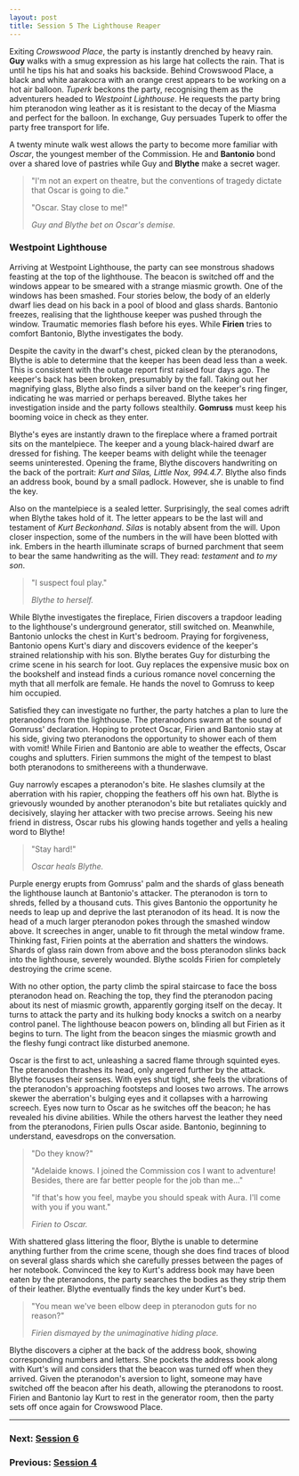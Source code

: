 ```yaml
---
layout: post
title: Session 5 The Lighthouse Reaper
---
```


Exiting *Crowswood Place*, the party is instantly drenched by heavy rain. **Guy** walks with a smug expression as his large hat collects the rain. That is until he tips his hat and soaks his backside. Behind Crowswood Place, a black and white aarakocra with an orange crest appears to be working on a hot air balloon. *Tuperk* beckons the party, recognising them as the adventurers headed to *Westpoint Lighthouse*. He requests the party bring him pteranodon wing leather as it is resistant to the decay of the Miasma and perfect for the balloon. In exchange, Guy persuades Tuperk to offer the party free transport for life.

A twenty minute walk west allows the party to become more familiar with *Oscar*, the youngest member of the Commission. He and **Bantonio** bond over a shared love of pastries while Guy and **Blythe** make a secret wager.

> "I'm not an expert on theatre, but the conventions of tragedy dictate that Oscar is going to die."
>
> "Oscar. Stay close to me!"
>
> *Guy and Blythe bet on Oscar's demise.*

### Westpoint Lighthouse

Arriving at Westpoint Lighthouse, the party can see monstrous shadows feasting at the top of the lighthouse. The beacon is switched off and the windows appear to be smeared with a strange miasmic growth. One of the windows has been smashed. Four stories below, the body of an elderly dwarf lies dead on his back in a pool of blood and glass shards. Bantonio freezes, realising that the lighthouse keeper was pushed through the window. Traumatic memories flash before his eyes. While **Firien** tries to comfort Bantonio, Blythe investigates the body.

Despite the cavity in the dwarf's chest, picked clean by the pteranodons, Blythe is able to determine that the keeper has been dead less than a week. This is consistent with the outage report first raised four days ago. The keeper's back has been broken, presumably by the fall. Taking out her magnifying glass, Blythe also finds a silver band on the keeper's ring finger, indicating he was married or perhaps bereaved. Blythe takes her investigation inside and the party follows stealthily. **Gomruss** must keep his booming voice in check as they enter.

Blythe's eyes are instantly drawn to the fireplace where a framed portrait sits on the mantelpiece. The keeper and a young black-haired dwarf are dressed for fishing. The keeper beams with delight while the teenager seems uninterested. Opening the frame, Blythe discovers handwriting on the back of the portrait: *Kurt and Silas, Little Nox, 994.4.7*. Blythe also finds an address book, bound by a small padlock. However, she is unable to find the key.

Also on the mantelpiece is a sealed letter. Surprisingly, the seal comes adrift when Blythe takes hold of it. The letter appears to be the last will and testament of *Kurt Beckonhand*. *Silas* is notably absent from the will. Upon closer inspection, some of the numbers in the will have been blotted with ink. Embers in the hearth illuminate scraps of burned parchment that seem to bear the same handwriting as the will. They read: *testament* and *to my son*.

> "I suspect foul play."
>
> *Blythe to herself.*

While Blythe investigates the fireplace, Firien discovers a trapdoor leading to the lighthouse's underground generator, still switched on. Meanwhile, Bantonio unlocks the chest in Kurt's bedroom. Praying for forgiveness, Bantonio opens Kurt's diary and discovers evidence of the keeper's strained relationship with his son. Blythe berates Guy for disturbing the crime scene in his search for loot. Guy replaces the expensive music box on the bookshelf and instead finds a curious romance novel concerning the myth that all merfolk are female. He hands the novel to Gomruss to keep him occupied.

Satisfied they can investigate no further, the party hatches a plan to lure the pteranodons from the lighthouse. The pteranodons swarm at the sound of Gomruss' declaration. Hoping to protect Oscar, Firien and Bantonio stay at his side, giving two pteranodons the opportunity to shower each of them with vomit! While Firien and Bantonio are able to weather the effects, Oscar coughs and splutters. Firien summons the might of the tempest to blast both pteranodons to smithereens with a thunderwave.

Guy narrowly escapes a pteranodon's bite. He slashes clumsily at the aberration with his rapier, chopping the feathers off his own hat. Blythe is grievously wounded by another pteranodon's bite but retaliates quickly and decisively, slaying her attacker with two precise arrows. Seeing his new friend in distress, Oscar rubs his glowing hands together and yells a healing word to Blythe!

> "Stay hard!"
>
> *Oscar heals Blythe.*

Purple energy erupts from Gomruss' palm and the shards of glass beneath the lighthouse launch at Bantonio's attacker. The pteranodon is torn to shreds, felled by a thousand cuts. This gives Bantonio the opportunity he needs to leap up and deprive the last pteranodon of its head. It is now the head of a much larger pteranodon pokes through the smashed window above. It screeches in anger, unable to fit through the metal window frame. Thinking fast, Firien points at the aberration and shatters the windows. Shards of glass rain down from above and the boss pteranodon slinks back into the lighthouse, severely wounded. Blythe scolds Firien for completely destroying the crime scene.

With no other option, the party climb the spiral staircase to face the boss pteranodon head on. Reaching the top, they find the pteranodon pacing about its nest of miasmic growth, apparently gorging itself on the decay. It turns to attack the party and its hulking body knocks a switch on a nearby control panel. The lighthouse beacon powers on, blinding all but Firien as it begins to turn. The light from the beacon singes the miasmic growth and the fleshy fungi contract like disturbed anemone.

Oscar is the first to act, unleashing a sacred flame through squinted eyes. The pteranodon thrashes its head, only angered further by the attack. Blythe focuses their senses. With eyes shut tight, she feels the vibrations of the pteranodon's approaching footsteps and looses two arrows. The arrows skewer the aberration's bulging eyes and it collapses with a harrowing screech. Eyes now turn to Oscar as he switches off the beacon; he has revealed his divine abilities. While the others harvest the leather they need from the pteranodons, Firien pulls Oscar aside. Bantonio, beginning to understand, eavesdrops on the conversation.

> "Do they know?"
>
> "Adelaide knows. I joined the Commission cos I want to adventure! Besides, there are far better people for the job than me..."
>
> "If that's how you feel, maybe you should speak with Aura. I'll come with you if you want."
>
> *Firien to Oscar.*

With shattered glass littering the floor, Blythe is unable to determine anything further from the crime scene, though she does find traces of blood on several glass shards which she carefully presses between the pages of her notebook. Convinced the key to Kurt's address book may have been eaten by the pteranodons, the party searches the bodies as they strip them of their leather. Blythe eventually finds the key under Kurt's bed.

> "You mean we've been elbow deep in pteranodon guts for no reason?"
>
> *Firien dismayed by the unimaginative hiding place.*

Blythe discovers a cipher at the back of the address book, showing corresponding numbers and letters. She pockets the address book along with Kurt's will and considers that the beacon was turned off when they arrived. Given the pteranodon's aversion to light, someone may have switched off the beacon after his death, allowing the pteranodons to roost. Firien and Bantonio lay Kurt to rest in the generator room, then the party sets off once again for Crowswood Place.

---

### **Next: [Session 6](session-6)**
### **Previous: [Session 4](session-4)**
